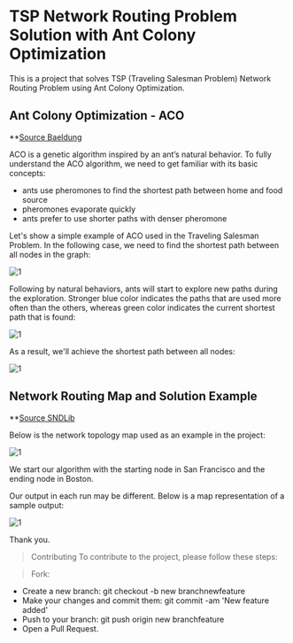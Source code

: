 # TSP Network Routing Problem Solution with Ant Colony Optimization

This is a project that solves TSP (Traveling Salesman Problem) Network Routing Problem using Ant Colony Optimization.

## Ant Colony Optimization - ACO
**[Source Baeldung](https://www.baeldung.com/java-ant-colony-optimization)

ACO is a genetic algorithm inspired by an ant’s natural behavior. To fully understand the ACO algorithm, we need to get familiar with its basic concepts:

- ants use pheromones to find the shortest path between home and food source
- pheromones evaporate quickly
- ants prefer to use shorter paths with denser pheromone

Let's show a simple example of ACO used in the Traveling Salesman Problem. In the following case, we need to find the shortest path between all nodes in the graph:

![](https://www.baeldung.com/wp-content/uploads/2017/03/ants1.png "1")

Following by natural behaviors, ants will start to explore new paths during the exploration. Stronger blue color indicates the paths that are used more often than the others, whereas green color indicates the current shortest path that is found:

![](https://www.baeldung.com/wp-content/uploads/2017/03/ants2.png "1")

As a result, we'll achieve the shortest path between all nodes:

![](https://www.baeldung.com/wp-content/uploads/2017/03/ants3.png "1")

## Network Routing Map and Solution Example
**[Source SNDLib](http://sndlib.zib.de/home.action)

Below is the network topology map used as an example in the project:

![](https://github.com/SamedTemiz/NetworkRoutingWithACO/blob/master/forReadme/janos-us.jpg "1")

We start our algorithm with the starting node in San Francisco and the ending node in Boston.

Our output in each run may be different. Below is a map representation of a sample output:

![](https://github.com/SamedTemiz/NetworkRoutingWithACO/blob/master/forReadme/janos-withAnt.gif "1")

Thank you.

> Contributing
To contribute to the project, please follow these steps:

> Fork:
- Create a new branch: git checkout -b new branchnewfeature
- Make your changes and commit them: git commit -am 'New feature added'
- Push to your branch: git push origin new branchfeature
- Open a Pull Request.
